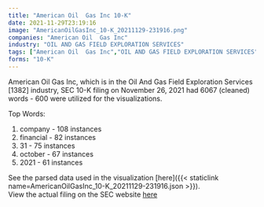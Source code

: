 ```yaml
---
title: "American Oil  Gas Inc 10-K"
date: 2021-11-29T23:19:16
image: "AmericanOilGasInc_10-K_20211129-231916.png"
companies: "American Oil  Gas Inc"
industry: "OIL AND GAS FIELD EXPLORATION SERVICES"
tags: ["American Oil  Gas Inc","OIL AND GAS FIELD EXPLORATION SERVICES","11-26-2021","10-K"]
forms: "10-K"
---
```

American Oil  Gas Inc, which is in the Oil And Gas Field Exploration Services [1382] industry, SEC 10-K filing on November 26, 2021 had 6067 (cleaned) words - 600 were utilized for the visualizations.

Top Words:
1. company - 108 instances
2. financial - 82 instances
3. 31 - 75 instances
4. october - 67 instances
5. 2021 - 61 instances


See the parsed data used in the visualization [here]({{< staticlink name=AmericanOilGasInc_10-K_20211129-231916.json >}}).  
View the actual filing on the SEC website [here](https://www.sec.gov/Archives/edgar/data/1544400/0001477932-21-008795.txt)